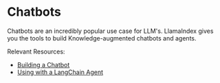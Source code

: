 # Chatbots

Chatbots are an incredibly popular use case for LLM's. LlamaIndex gives you the tools to build Knowledge-augmented chatbots and agents.

Relevant Resources:
- [Building a Chatbot](/end_to_end_tutorials/chatbots/building_a_chatbot.md)
- [Using with a LangChain Agent](/community/integrations/using_with_langchain.md)
